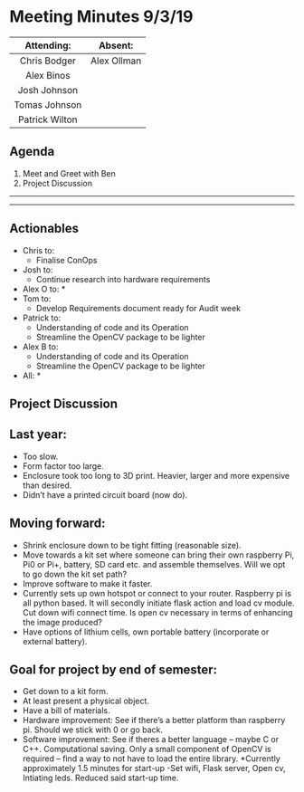 # Meeting Minutes 9/3/19

| Attending: | Absent: |
| :---: | :---: |
| Chris Bodger | Alex Ollman |
| Alex Binos |   |
| Josh Johnson  |   |
| Tomas Johnson |   |
| Patrick Wilton |   |

## Agenda
1. Meet and Greet with Ben
2. Project Discussion
---



---

## Actionables
* Chris to:
  * Finalise ConOps
* Josh to:
  * Continue research into hardware requirements
* Alex O to:
  *
* Tom to:
  * Develop Requirements document ready for Audit week
* Patrick to:
  * Understanding of code and its Operation
  * Streamline the OpenCV package to be lighter
* Alex B to:
  * Understanding of code and its Operation
  * Streamline the OpenCV package to be lighter
* All:
  *
  
## Project Discussion
## Last year:
* Too slow.
* Form factor too large.
* Enclosure took too long to 3D print. Heavier, larger and more expensive than desired.
* Didn’t have a printed circuit board (now do).

## Moving forward:
* Shrink enclosure down to be tight fitting (reasonable size).
* Move towards a kit set where someone can bring their own raspberry Pi, Pi0 or Pi+, battery, SD card etc. and assemble themselves. Will we opt to go down the kit set path?
* Improve software to make it faster.
* Currently sets up own hotspot or connect to your router. Raspberry pi is all python based. It will secondly initiate flask action and load cv module. Cut down wifi connect time. Is open cv necessary in terms of enhancing the image produced?
* Have options of lithium cells, own portable battery (incorporate or external battery).

## Goal for project by end of semester:
* Get down to a kit form.
* At least present a physical object.
* Have a bill of materials.
* Hardware improvement: See if there’s a better platform than raspberry pi. Should we stick with 0 or go back.
* Software improvement: See if theres a better language – maybe C or C++. Computational saving. Only a small component of OpenCV is required – find a way to not have to load the entire library.
*Currently approximately 1.5 minutes for start-up -Set wifi, Flask server, Open cv, Intiating leds. Reduced said start-up time.



